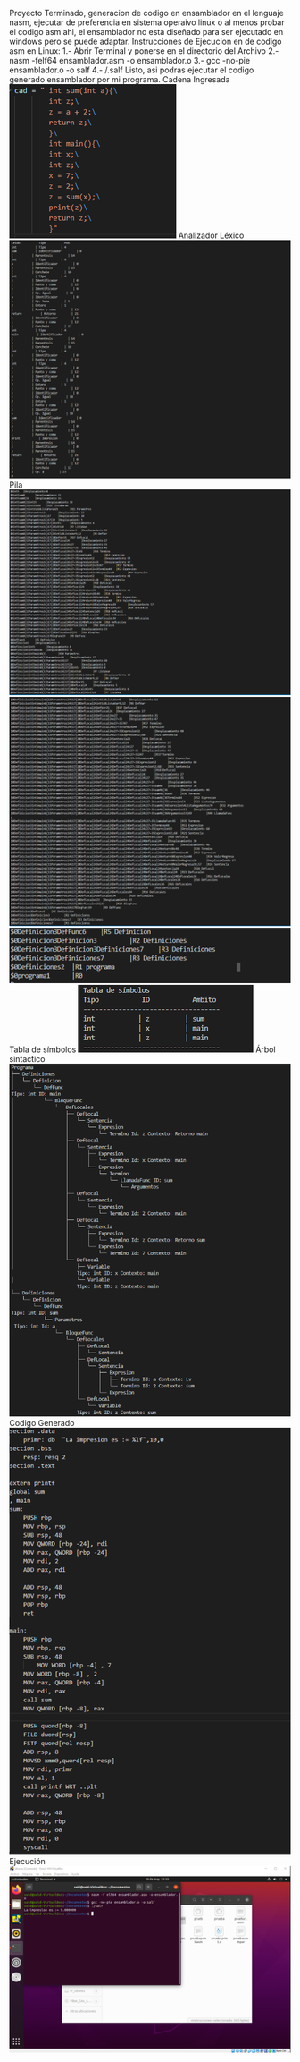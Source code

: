 Proyecto Terminado, generacion de codigo en ensamblador en el lenguaje nasm, ejecutar de preferencia en sistema operaivo linux o al menos probar el codigo asm ahi, el ensamblador no esta diseñado para ser ejecutado en windows pero se puede adaptar.
Instrucciones de Ejecucion en de codigo asm en Linux:
1.- Abrir Terminal y ponerse en el directorio del Archivo
2.- nasm -felf64 ensamblador.asm -o ensamblador.o
3.- gcc -no-pie ensamblador.o -o salf
4.- /.salf
Listo, asi podras ejecutar el codigo generado ensamblador por mi programa.
Cadena Ingresada
![Cadena](https://github.com/SaidS11/Seminario-Traductores-de-Lenguaje-2/blob/main/Generacion%20de%20codigo/Imagenes/Funcionamiento_Cadena_Ingreasada.png)
Analizador Léxico
![Lexico](https://github.com/SaidS11/Seminario-Traductores-de-Lenguaje-2/blob/main/Generacion%20de%20codigo/Imagenes/Funcionamiento_Lexico.png)
Pila
![Pila](https://github.com/SaidS11/Seminario-Traductores-de-Lenguaje-2/blob/main/Generacion%20de%20codigo/Imagenes/Funcionamiento_Pila1.png)
![Pila](https://github.com/SaidS11/Seminario-Traductores-de-Lenguaje-2/blob/main/Generacion%20de%20codigo/Imagenes/Funcionamiento_Pila2.png)
![Pila](https://github.com/SaidS11/Seminario-Traductores-de-Lenguaje-2/blob/main/Generacion%20de%20codigo/Imagenes/Funcionamiento_Pila3.png)
Tabla de símbolos
![Tabla](https://github.com/SaidS11/Seminario-Traductores-de-Lenguaje-2/blob/main/Generacion%20de%20codigo/Imagenes/Funcionamiento_Tabla_de_simbolo.png)
Árbol sintactico
![Arbol](https://github.com/SaidS11/Seminario-Traductores-de-Lenguaje-2/blob/main/Generacion%20de%20codigo/Imagenes/Funcionamiento_Arbol.png)
Codigo Generado
![Codigo](https://github.com/SaidS11/Seminario-Traductores-de-Lenguaje-2/blob/main/Generacion%20de%20codigo/Imagenes/Funcionamiento_Codigo_Generado.png)
Ejecución
![Ejecucion](https://github.com/SaidS11/Seminario-Traductores-de-Lenguaje-2/blob/main/Generacion%20de%20codigo/Imagenes/Funcionamiento_Ejecucion.png)
